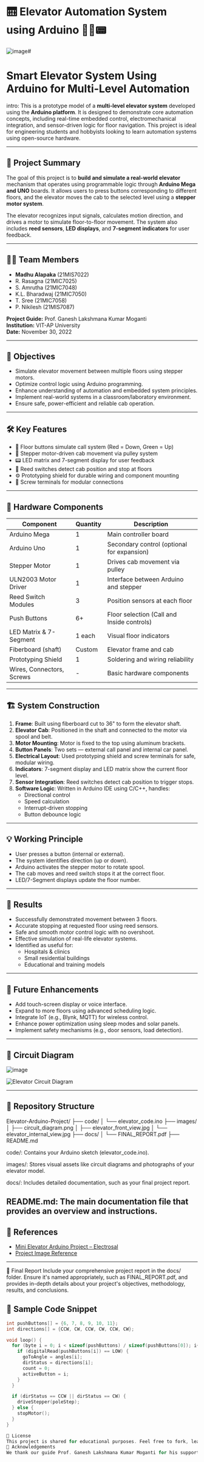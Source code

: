 # 🛗 Elevator Automation System using Arduino 🚀🔧📟

![image](https://github.com/user-attachments/assets/8e2af9fc-2b1e-494f-a160-628e6dcdb761)# 
# Smart Elevator System Using Arduino for Multi-Level Automation

intro:
This is a prototype model of a **multi-level elevator system** developed using the **Arduino platform**. It is designed to demonstrate core automation concepts, including real-time embedded control, electromechanical integration, and sensor-driven logic for floor navigation. This project is ideal for engineering students and hobbyists looking to learn automation systems using open-source hardware.

---

## 📘 Project Summary

The goal of this project is to **build and simulate a real-world elevator** mechanism that operates using programmable logic through **Arduino Mega and UNO** boards. It allows users to press buttons corresponding to different floors, and the elevator moves the cab to the selected level using a **stepper motor system**.

The elevator recognizes input signals, calculates motion direction, and drives a motor to simulate floor-to-floor movement. The system also includes **reed sensors**, **LED displays**, and **7-segment indicators** for user feedback.

---

## 👨‍💻 Team Members

- **Madhu Alapaka** (21MIS7022)  
- R. Rasagna (21MIC7025)  
- S. Amrutha (21MIC7048)  
- K.L. Bharadwaj (21MIC7050)  
- T. Sree (21MIC7058)  
- P. Nikilesh (21MIS7087)  

**Project Guide:** Prof. Ganesh Lakshmana Kumar Moganti  
**Institution:** VIT-AP University  
**Date:** November 30, 2022

---

## 🎯 Objectives

- Simulate elevator movement between multiple floors using stepper motors.
- Optimize control logic using Arduino programming.
- Enhance understanding of automation and embedded system principles.
- Implement real-world systems in a classroom/laboratory environment.
- Ensure safe, power-efficient and reliable cab operation.

---

## 🛠️ Key Features

- 🔘 Floor buttons simulate call system (Red = Down, Green = Up)
- 🔄 Stepper motor-driven cab movement via pulley system
- 📟 LED matrix and 7-segment display for user feedback
- 📍 Reed switches detect cab position and stop at floors
- ⚙️ Prototyping shield for durable wiring and component mounting
- 🔧 Screw terminals for modular connections

---

## 🧰 Hardware Components

| Component                | Quantity | Description                                       |
|-------------------------|----------|---------------------------------------------------|
| Arduino Mega            | 1        | Main controller board                             |
| Arduino Uno             | 1        | Secondary control (optional for expansion)        |
| Stepper Motor           | 1        | Drives cab movement via pulley                    |
| ULN2003 Motor Driver    | 1        | Interface between Arduino and stepper             |
| Reed Switch Modules     | 3        | Position sensors at each floor                    |
| Push Buttons            | 6+       | Floor selection (Call and Inside controls)        |
| LED Matrix & 7-Segment  | 1 each   | Visual floor indicators                           |
| Fiberboard (shaft)      | Custom   | Elevator frame and cab                            |
| Prototyping Shield      | 1        | Soldering and wiring reliability                  |
| Wires, Connectors, Screws| -        | Basic hardware components                         |

---

## 🏗️ System Construction

1. **Frame**: Built using fiberboard cut to 36" to form the elevator shaft.
2. **Elevator Cab**: Positioned in the shaft and connected to the motor via spool and belt.
3. **Motor Mounting**: Motor is fixed to the top using aluminum brackets.
4. **Button Panels**: Two sets — external call panel and internal car panel.
5. **Electrical Layout**: Used prototyping shield and screw terminals for safe, modular wiring.
6. **Indicators**: 7-segment display and LED matrix show the current floor level.
7. **Sensor Integration**: Reed switches detect cab position to trigger stops.
8. **Software Logic**: Written in Arduino IDE using C/C++, handles:
   - Directional control
   - Speed calculation
   - Interrupt-driven stopping
   - Button debounce logic

---

## 💡 Working Principle

- User presses a button (internal or external).
- The system identifies direction (up or down).
- Arduino activates the stepper motor to rotate spool.
- The cab moves and reed switch stops it at the correct floor.
- LED/7-Segment displays update the floor number.

---

## 🧪 Results

- Successfully demonstrated movement between 3 floors.
- Accurate stopping at requested floor using reed sensors.
- Safe and smooth motor control logic with no overshoot.
- Effective simulation of real-life elevator systems.
- Identified as useful for:
  - Hospitals & clinics
  - Small residential buildings
  - Educational and training models

---

## 🔮 Future Enhancements

- Add touch-screen display or voice interface.
- Expand to more floors using advanced scheduling logic.
- Integrate IoT (e.g., Blynk, MQTT) for wireless control.
- Enhance power optimization using sleep modes and solar panels.
- Implement safety mechanisms (e.g., door sensors, load detection).

---

## 🔧 Circuit Diagram
![image](https://github.com/user-attachments/assets/239cdf65-5271-45e2-8bbb-92ce124d9cdb)

![Elevator Circuit Diagram](images/circuit_diagram.png)

---

## 📂 Repository Structure

Elevator-Arduino-Project/
├── code/
│   └── elevator_code.ino
├── images/
│   ├── circuit_diagram.png
│   ├── elevator_front_view.jpg
│   └── elevator_internal_view.jpg
├── docs/
│   └── FINAL_REPORT.pdf
├── README.md

code/: Contains your Arduino sketch (elevator_code.ino).

images/: Stores visual assets like circuit diagrams and photographs of your elevator model.

docs/: Includes detailed documentation, such as your final project report.

README.md: The main documentation file that provides an overview and instructions.
---

## 🧾 References

- [Mini Elevator Arduino Project – Electrosal](https://www.electrosal.com/product/mini-elevator-using-arduino/)
- [Project Image Reference](https://images.app.goo.gl/rzdaJcT17jCLD7247)

---
📄 Final Report
Include your comprehensive project report in the docs/ folder. Ensure it's named appropriately, such as FINAL_REPORT.pdf, and provides in-depth details about your project's objectives, methodology, results, and conclusions.

## 🧠 Sample Code Snippet

```cpp
int pushButtons[] = {6, 7, 8, 9, 10, 11};
int directions[] = {CCW, CW, CCW, CW, CCW, CW};

void loop() {
  for (byte i = 0; i < sizeof(pushButtons) / sizeof(pushButtons[0]); i++) {
    if (digitalRead(pushButtons[i]) == LOW) {
      goToAngle = angles[i];
      dirStatus = directions[i];
      count = 0;
      activeButton = i;
    }
  }

  if (dirStatus == CCW || dirStatus == CW) {
    driveStepper(poleStep);
  } else {
    stopMotor();
  }
}

📜 License
This project is shared for educational purposes. Feel free to fork, learn, modify, and build on it. Contributions and feedback are welcome!
🙏 Acknowledgements
We thank our guide Prof. Ganesh Lakshmana Kumar Moganti for his support and VIT-AP University for providing resources to make this project possible.



